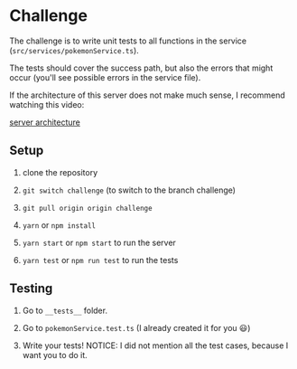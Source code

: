 # Challenge

The challenge is to write unit tests to all functions in the service (`src/services/pokemonService.ts`).

The tests should cover the success path, but also the errors that might occur (you'll see possible errors in the service file).

If the architecture of this server does not make much sense, I recommend watching this video:

[server architecture](https://vimeo.com/719870876/7d0bd79580)

## Setup

1. clone the repository

2. `git switch challenge` (to switch to the branch challenge)

3. `git pull origin origin challenge`

4. `yarn` or `npm install`

5. `yarn start` or `npm start` to run the server

6. `yarn test` or `npm run test` to run the tests

## Testing

1. Go to `__tests__` folder.

2. Go to `pokemonService.test.ts` (I already created it for you 😃)

3. Write your tests! NOTICE: I did not mention all the test cases, because I want you to do it.
